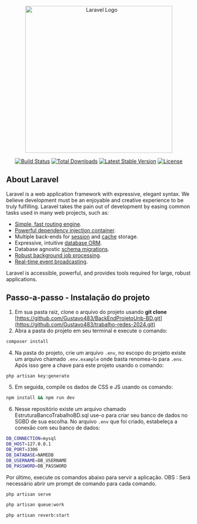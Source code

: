 <p align="center"><a href="https://laravel.com" target="_blank"><img src="https://raw.githubusercontent.com/laravel/art/master/logo-lockup/5%20SVG/2%20CMYK/1%20Full%20Color/laravel-logolockup-cmyk-red.svg" width="400" alt="Laravel Logo"></a></p>

<p align="center">
<a href="https://travis-ci.org/laravel/framework"><img src="https://travis-ci.org/laravel/framework.svg" alt="Build Status"></a>
<a href="https://packagist.org/packages/laravel/framework"><img src="https://img.shields.io/packagist/dt/laravel/framework" alt="Total Downloads"></a>
<a href="https://packagist.org/packages/laravel/framework"><img src="https://img.shields.io/packagist/v/laravel/framework" alt="Latest Stable Version"></a>
<a href="https://packagist.org/packages/laravel/framework"><img src="https://img.shields.io/packagist/l/laravel/framework" alt="License"></a>
</p>

## About Laravel

Laravel is a web application framework with expressive, elegant syntax. We believe development must be an enjoyable and creative experience to be truly fulfilling. Laravel takes the pain out of development by easing common tasks used in many web projects, such as:

- [Simple, fast routing engine](https://laravel.com/docs/routing).
- [Powerful dependency injection container](https://laravel.com/docs/container).
- Multiple back-ends for [session](https://laravel.com/docs/session) and [cache](https://laravel.com/docs/cache) storage.
- Expressive, intuitive [database ORM](https://laravel.com/docs/eloquent).
- Database agnostic [schema migrations](https://laravel.com/docs/migrations).
- [Robust background job processing](https://laravel.com/docs/queues).
- [Real-time event broadcasting](https://laravel.com/docs/broadcasting).

Laravel is accessible, powerful, and provides tools required for large, robust applications.

## Passo-a-passo - Instalação do projeto
1. Em sua pasta raiz, clone o arquivo do projeto usando **git clone** [https://github.com/Gustavo483/BackEndProjetoUnb-BD.git](https://github.com/Gustavo483/trabalho-redes-2024.git)
2. Abra a pasta do projeto em seu terminal e execute o comando:

```sh
composer install
```

4. Na pasta do projeto, crie um arquivo `.env`, no escopo do projeto existe um arquivo chamado `.env.example` onde basta renomea-lo para `.env`. Após isso gere a chave para este projeto usando o comando:

```sh
php artisan key:generate
```

5. Em seguida, compile os dados de CSS e JS usando os comando:

```sh
npm install && npm run dev
```

6. Nesse repositório existe um arquivo chamado EstruturaBancoTrabalhoBD.sql use-o para criar seu banco de dados no SGBD de sua escolha. No arquivo `.env` que foi criado, estabeleça a conexão com seu banco de dados:

```sh
DB_CONNECTION=mysql
DB_HOST=127.0.0.1
DB_PORT=3306
DB_DATABASE=NAMEDB
DB_USERNAME=DB_USERNAME
DB_PASSWORD=DB_PASSWORD
```

Por último, execute os comandos abaixo para servir a aplicação. OBS : Será necessário abrir um prompt de comando para cada comando.

```sh
php artisan serve
```
```sh
php artisan queue:work
```
```sh
php artisan reverb:start
```
